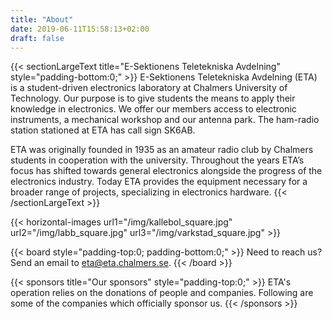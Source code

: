 ```yaml
---
title: "About"
date: 2019-06-11T15:58:13+02:00
draft: false
---
```


{{< sectionLargeText title="E-Sektionens Teletekniska Avdelning" style="padding-bottom:0;" >}}
E-Sektionens Teletekniska Avdelning (ETA) is a student-driven electronics laboratory at Chalmers University of Technology. Our purpose is to give students the means to apply their knowledge in electronics. We offer our members access to electronic instruments, a mechanical workshop and our antenna park. The ham-radio station stationed at ETA has call sign SK6AB.

ETA was originally founded in 1935 as an amateur radio club by Chalmers students in cooperation with the university. Throughout the years ETA’s focus has shifted towards general electronics alongside the progress of the electronics industry. Today ETA provides the equipment necessary for a broader range of projects, specializing in electronics hardware.
{{< /sectionLargeText >}}

{{< horizontal-images url1="/img/kallebol_square.jpg" url2="/img/labb_square.jpg" url3="/img/varkstad_square.jpg" >}}

<!-- To edit the board or auction committee members, edit the contents in the
"data" directories -->
{{< board style="padding-top:0; padding-bottom:0;" >}}
Need to reach us? Send an email to <eta@eta.chalmers.se>.
{{< /board >}}

{{< sponsors title="Our sponsors" style="padding-top:0;" >}}
ETA's operation relies on the donations of people and companies. Following are some of the
companies which officially sponsor us.
{{< /sponsors >}}
